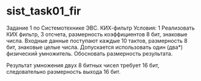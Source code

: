 # sist_task01_fir
Задание 1 по Системотехнике ЭВС. КИХ-фильтр
Условия:
1 Реализовать КИХ фильтр, 3 отсчета, размерность коэффициентов 8 бит, знаковые числа.
Входные данные поступают каждые 10 тактов, размерность 8 бит, знаковые целые числа.
Допускается использовать один (два*) физический умножитель. Обосновать размерность
результата.

Результат умножения двух 8 битных чисел требует 16 бит, следовательно размерность выхода 16 бит.
